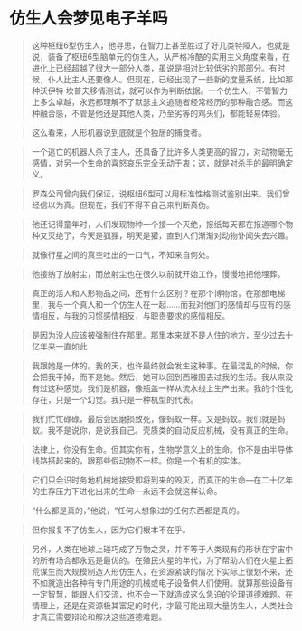 # 仿生人会梦见电子羊吗

> 这种枢纽6型仿生人，他寻思，在智力上甚至胜过了好几类特障人。也就是说，装备了枢纽6型脑单元的仿生人，从严格冷酷的实用主义角度来看，在进化上已经超越了很大一部分人类，虽说是相对比较低劣的那部分。有时候，仆人比主人还要像人。但现在，已经出现了一些新的度量系统，比如那种沃伊特·坎普夫移情测试，就可以作为判断依据。一个仿生人，不管智力上多么卓越，永远都理解不了默瑟主义追随者经常经历的那种融合感。而这种融合感，不管是他还是其他人类，乃至劣等的鸡头们，都能轻易体验。

> 这么看来，人形机器说到底就是个独居的捕食者。

> 一个逃亡的机器人杀了主人，还具备了比许多人类更高的智力，对动物毫无感情，对另一个生命的喜怒哀乐完全无动于衷；这，就是对杀手的最明确定义。

> 罗森公司曾向我们保证，说枢纽6型可以用标准性格测试鉴别出来。我们曾经信以为真。但现在，我们不得不自己来判断真伪。

> 他还记得童年时，人们发现物种一个接一个灭绝，报纸每天都在报道哪个物种又灭绝了，今天是狐狸，明天是獾，直到人们渐渐对动物讣闻失去兴趣。

> 就像行星之间的真空吐出的一口气，不知来自何处。

> 他接纳了放射尘，而放射尘也在很久以前就开始工作，慢慢地把他埋葬。


> 真正的活人和人形物品之间，还有什么区别？在那个博物馆，在那部电梯里，我与一个真人和一个仿生人在一起……而我对他们的感情却与应有的感情相反，与我的习惯感情相反，与职责要求的感情相反。

> 是因为没人应该被强制住在那里。那里本来就不是人住的地方，至少过去十亿年来一直如此

> 我跟她是一体的。我的天，也许最终就会发生这种事。在最混乱的时候，你会把我干掉，而不是她。然后，她可以回到西雅图去过我的生活。我从来没有过这种感觉。我们是机器，像瓶盖一样从流水线上生产出来。我的个性化存在，只是一个幻觉。我只是一种机型的代表。

> 我们忙忙碌碌，最后会因磨损致死，像蚂蚁一样。又是蚂蚁。我们就是蚂蚁。我不是说你，是说我自己。壳质类的自动反应机械，没有真正的生命。

> 法律上，你没有生命。但其实你有，生物学意义上的生命。你不是由半导体线路搭起来的，跟那些假动物不一样。你是一个有机的实体。

> 它们只会识时务地机械地接受即将到来的毁灭，而真正的生命—在二十亿年的生存压力下进化出来的生命—永远不会就这样认命。

> “什么都是真的，”他说，“任何人想象过的任何东西都是真的。

> 但你报复不了仿生人，因为它们根本不在乎。

> 另外，人类在地球上碰巧成了万物之灵，并不等于人类现有的形状在宇宙中的所有场合都永远是最优的。在殖民火星的年代，为了帮助人们在火星上拓荒谋生而大规模制造人形仿生人，在资源紧缺的情况下实际上很划不来，还不如就造出各种有专门用途的机械或电子设备供人们使用。就算那些设备有一定智慧，能跟人们交流，也不会一下就造成这么急迫的伦理道德难题。在情理上，还是在资源极其富足的时代，才最可能出现大量仿生人，人类社会才真正需要辩论和解决这些道德难题。